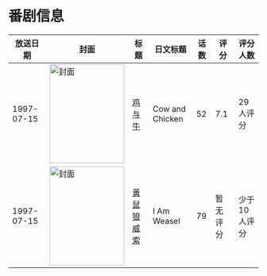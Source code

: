 # 番剧信息

|放送日期|封面|标题|日文标题|话数|评分|评分人数|
|---|---|---|---|---|---|---|
|1997-07-15|<img src="https://lain.bgm.tv/pic/cover/c/7f/fd/30623_ZYiN1.jpg" alt="封面" style="width:150px;height:200px;object-fit:cover;">|[鸡与牛](https://bangumi.tv/subject/30623)|Cow and Chicken|52|7.1|29人评分|
|1997-07-15|<img src="https://lain.bgm.tv/pic/cover/c/76/b7/30624_k37R3.jpg" alt="封面" style="width:150px;height:200px;object-fit:cover;">|[黃鼠狼威索](https://bangumi.tv/subject/30624)|I Am Weasel|79|暂无评分|少于10人评分|
